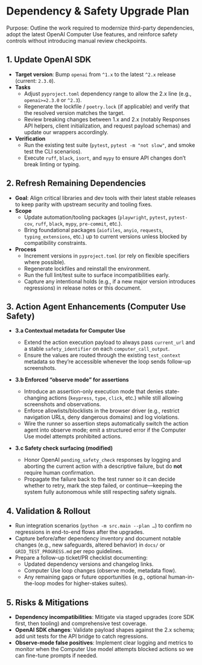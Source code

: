 # Dependency & Safety Upgrade Plan

Purpose: Outline the work required to modernize third-party dependencies, adopt the latest OpenAI Computer Use features, and reinforce safety controls without introducing manual review checkpoints.

## 1. Update OpenAI SDK

- **Target version**: Bump `openai` from `^1.x` to the latest `^2.x` release (current: `2.3.0`).
- **Tasks**
  - Adjust `pyproject.toml` dependency range to allow the 2.x line (e.g., `openai>=2.3.0` or `^2.3`).
  - Regenerate the lockfile / `poetry.lock` (if applicable) and verify that the resolved version matches the target.
  - Review breaking changes between 1.x and 2.x (notably Responses API helpers, client initialization, and request payload schemas) and update our wrappers accordingly.
- **Verification**
  - Run the existing test suite (`pytest`, `pytest -m "not slow"`, and smoke test the CLI scenarios).
  - Execute `ruff`, `black`, `isort`, and `mypy` to ensure API changes don’t break linting or typing.

## 2. Refresh Remaining Dependencies

- **Goal**: Align critical libraries and dev tools with their latest stable releases to keep parity with upstream security and tooling fixes.
- **Scope**
  - Update automation/tooling packages (`playwright`, `pytest`, `pytest-cov`, `ruff`, `black`, `mypy`, `pre-commit`, etc.).
  - Bring foundational packages (`aiofiles`, `anyio`, `requests`, `typing_extensions`, etc.) up to current versions unless blocked by compatibility constraints.
- **Process**
  - Increment versions in `pyproject.toml` (or rely on flexible specifiers where possible).
  - Regenerate lockfiles and reinstall the environment.
  - Run the full lint/test suite to surface incompatibilities early.
  - Capture any intentional holds (e.g., if a new major version introduces regressions) in release notes or this document.

## 3. Action Agent Enhancements (Computer Use Safety)

- **3.a Contextual metadata for Computer Use**
  - Extend the action execution payload to always pass `current_url` and a stable `safety_identifier` on each `computer_call_output`.
  - Ensure the values are routed through the existing `test_context` metadata so they’re accessible whenever the loop sends follow-up screenshots.

- **3.b Enforced “observe mode” for assertions**
  - Introduce an assertion-only execution mode that denies state-changing actions (`keypress`, `type`, `click`, etc.) while still allowing screenshots and observations.
  - Enforce allowlists/blocklists in the browser driver (e.g., restrict navigation URLs, deny dangerous domains) and log violations.
  - Wire the runner so assertion steps automatically switch the action agent into observe mode; emit a structured error if the Computer Use model attempts prohibited actions.

- **3.c Safety check surfacing (modified)**
  - Honor OpenAI `pending_safety_check` responses by logging and aborting the current action with a descriptive failure, but do **not** require human confirmation.
  - Propagate the failure back to the test runner so it can decide whether to retry, mark the step failed, or continue—keeping the system fully autonomous while still respecting safety signals.

## 4. Validation & Rollout

- Run integration scenarios (`python -m src.main --plan …`) to confirm no regressions in end-to-end flows after the upgrades.
- Capture before/after dependency inventory and document notable changes (e.g., new safeguards, altered behavior) in `docs/` or `GRID_TEST_PROGRESS.md` per repo guidelines.
- Prepare a follow-up ticket/PR checklist documenting:
  - Updated dependency versions and changelog links.
  - Computer Use loop changes (observe mode, metadata flow).
  - Any remaining gaps or future opportunities (e.g., optional human-in-the-loop modes for higher-stakes suites).

## 5. Risks & Mitigations

- **Dependency incompatibilities**: Mitigate via staged upgrades (core SDK first, then tooling) and comprehensive test coverage.
- **OpenAI SDK changes**: Validate payload shapes against the 2.x schema; add unit tests for the API bridge to catch regressions.
- **Observe-mode false positives**: Implement clear logging and metrics to monitor when the Computer Use model attempts blocked actions so we can fine-tune prompts if needed.

